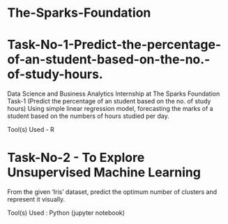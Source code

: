 # The-Sparks-Foundation

# Task-No-1-Predict-the-percentage-of-an-student-based-on-the-no.-of-study-hours.

Data Science and Business Analytics Internship at The Sparks Foundation Task-1 (Predict the percentage of an student based on the no. of study hours) Using simple linear regression model, forecasting the marks of a student based on the numbers of hours studied per day. 

Tool(s) Used - R



# Task-No-2 - To Explore Unsupervised Machine Learning
From the given ‘Iris’ dataset, predict the optimum number of clusters and represent it visually.

Tool(s) Used : Python (jupyter notebook)
